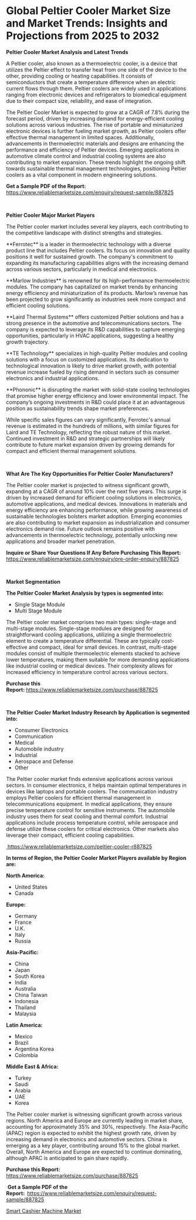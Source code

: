 <p><h1>Global Peltier Cooler Market Size and Market Trends: Insights and Projections from 2025 to 2032</h1></p><p><strong>Peltier Cooler Market Analysis and Latest Trends</strong></p>
<p><p>A Peltier cooler, also known as a thermoelectric cooler, is a device that utilizes the Peltier effect to transfer heat from one side of the device to the other, providing cooling or heating capabilities. It consists of semiconductors that create a temperature difference when an electric current flows through them. Peltier coolers are widely used in applications ranging from electronic devices and refrigerators to biomedical equipment due to their compact size, reliability, and ease of integration.</p><p>The Peltier Cooler Market is expected to grow at a CAGR of 7.8% during the forecast period, driven by increasing demand for energy-efficient cooling solutions across various industries. The rise of portable and miniaturized electronic devices is further fueling market growth, as Peltier coolers offer effective thermal management in limited spaces. Additionally, advancements in thermoelectric materials and designs are enhancing the performance and efficiency of Peltier devices. Emerging applications in automotive climate control and industrial cooling systems are also contributing to market expansion. These trends highlight the ongoing shift towards sustainable thermal management technologies, positioning Peltier coolers as a vital component in modern engineering solutions.</p></p>
<p><strong>Get a Sample PDF of the Report:&nbsp;</strong> <a href="https://www.reliablemarketsize.com/enquiry/request-sample/887825?utm_campaign=2042&utm_medium=2&utm_source=Github&utm_content=ia&utm_term=17022025&utm_id=peltier-cooler">https://www.reliablemarketsize.com/enquiry/request-sample/887825</a></p>
<p>&nbsp;</p>
<p><strong>Peltier Cooler Major Market Players</strong></p>
<p><p>The Peltier cooler market includes several key players, each contributing to the competitive landscape with distinct strengths and strategies. </p><p>**Ferrotec** is a leader in thermoelectric technology with a diverse product line that includes Peltier coolers. Its focus on innovation and quality positions it well for sustained growth. The company's commitment to expanding its manufacturing capabilities aligns with the increasing demand across various sectors, particularly in medical and electronics.</p><p>**Marlow Industries** is renowned for its high-performance thermoelectric modules. The company has capitalized on market trends by enhancing energy efficiency and miniaturization of its products. Marlow’s revenue has been projected to grow significantly as industries seek more compact and efficient cooling solutions.</p><p>**Laird Thermal Systems** offers customized Peltier solutions and has a strong presence in the automotive and telecommunications sectors. The company is expected to leverage its R&D capabilities to capture emerging opportunities, particularly in HVAC applications, suggesting a healthy growth trajectory.</p><p>**TE Technology** specializes in high-quality Peltier modules and cooling solutions with a focus on customized applications. Its dedication to technological innovation is likely to drive market growth, with potential revenue increase fueled by rising demand in sectors such as consumer electronics and industrial applications.</p><p>**Phononic** is disrupting the market with solid-state cooling technologies that promise higher energy efficiency and lower environmental impact. The company’s ongoing investments in R&D could place it at an advantageous position as sustainability trends shape market preferences.</p><p>While specific sales figures can vary significantly, Ferrotec's annual revenue is estimated in the hundreds of millions, with similar figures for Laird and TE Technology, reflecting the robust nature of this market. Continued investment in R&D and strategic partnerships will likely contribute to future market expansion driven by growing demands for compact and efficient thermal management solutions.</p></p>
<p>&nbsp;</p>
<p><strong>What Are The Key Opportunities For Peltier Cooler Manufacturers?</strong></p>
<p><p>The Peltier cooler market is projected to witness significant growth, expanding at a CAGR of around 10% over the next five years. This surge is driven by increased demand for efficient cooling solutions in electronics, automotive applications, and medical devices. Innovations in materials and energy efficiency are enhancing performance, while growing awareness of sustainable technologies bolsters market adoption. Emerging economies are also contributing to market expansion as industrialization and consumer electronics demand rise. Future outlook remains positive with advancements in thermoelectric technology, potentially unlocking new applications and broader market penetration.</p></p>
<p><strong>Inquire or Share Your Questions If Any Before Purchasing This Report:</strong> <a href="https://www.reliablemarketsize.com/enquiry/pre-order-enquiry/887825?utm_campaign=2042&utm_medium=2&utm_source=Github&utm_content=ia&utm_term=17022025&utm_id=peltier-cooler">https://www.reliablemarketsize.com/enquiry/pre-order-enquiry/887825</a></p>
<p>&nbsp;</p>
<p><strong>Market Segmentation</strong></p>
<p><strong>The Peltier Cooler Market Analysis by types is segmented into:</strong></p>
<p><ul><li>Single Stage Module</li><li>Multi Stage Module</li></ul></p>
<p><p>The Peltier cooler market comprises two main types: single-stage and multi-stage modules. Single-stage modules are designed for straightforward cooling applications, utilizing a single thermoelectric element to create a temperature differential. These are typically cost-effective and compact, ideal for small devices. In contrast, multi-stage modules consist of multiple thermoelectric elements stacked to achieve lower temperatures, making them suitable for more demanding applications like industrial cooling or medical devices. Their complexity allows for increased efficiency in temperature control across various sectors.</p></p>
<p><strong>Purchase this Report:&nbsp;</strong><a href="https://www.reliablemarketsize.com/purchase/887825?utm_campaign=2042&utm_medium=2&utm_source=Github&utm_content=ia&utm_term=17022025&utm_id=peltier-cooler">https://www.reliablemarketsize.com/purchase/887825</a></p>
<p>&nbsp;</p>
<p><strong>The Peltier Cooler Market Industry Research by Application is segmented into:</strong></p>
<p><ul><li>Consumer Electronics</li><li>Communication</li><li>Medical</li><li>Automobile industry</li><li>Industrial</li><li>Aerospace and Defense</li><li>Other</li></ul></p>
<p><p>The Peltier cooler market finds extensive applications across various sectors. In consumer electronics, it helps maintain optimal temperatures in devices like laptops and portable coolers. The communication industry employs Peltier coolers for efficient thermal management in telecommunications equipment. In medical applications, they ensure precise temperature control for sensitive instruments. The automobile industry uses them for seat cooling and thermal comfort. Industrial applications include process temperature control, while aerospace and defense utilize these coolers for critical electronics. Other markets also leverage their compact, efficient cooling capabilities.</p></p>
<p><a href="https://www.reliablemarketsize.com/peltier-cooler-r887825?utm_campaign=2042&utm_medium=2&utm_source=Github&utm_content=ia&utm_term=17022025&utm_id=peltier-cooler">&nbsp;https://www.reliablemarketsize.com/peltier-cooler-r887825</a></p>
<p><strong>In terms of Region, the Peltier Cooler Market Players available by Region are:</strong></p>
<p>
    <p> <strong> North America: </strong>
        <ul>
            <li>United States</li>
            <li>Canada</li>
        </ul>
        </p> 
    <p> <strong> Europe: </strong>
        <ul>
            <li>Germany</li>
            <li>France</li>
            <li>U.K.</li>
            <li>Italy</li>
            <li>Russia</li>
        </ul>
        </p> 
    <p> <strong> Asia-Pacific: </strong>
        <ul>
            <li>China</li>
            <li>Japan</li>
            <li>South Korea</li>
            <li>India</li>
            <li>Australia</li>
            <li>China Taiwan</li>
            <li>Indonesia</li>
            <li>Thailand</li>
            <li>Malaysia</li>
        </ul>
        </p> 
    <p> <strong> Latin America: </strong>
        <ul>
            <li>Mexico</li>
            <li>Brazil</li>
            <li>Argentina Korea</li>
            <li>Colombia</li>
        </ul>
        </p> 
    <p> <strong> Middle East & Africa: </strong>
        <ul>
            <li>Turkey</li>
            <li>Saudi</li>
            <li>Arabia</li>
            <li>UAE</li>
            <li>Korea</li>
        </ul>
    </p>
    </p>
<p><p>The Peltier cooler market is witnessing significant growth across various regions. North America and Europe are currently leading in market share, accounting for approximately 35% and 30%, respectively. The Asia-Pacific (APAC) region is expected to exhibit the highest growth rate, driven by increasing demand in electronics and automotive sectors. China is emerging as a key player, contributing around 15% to the global market. Overall, North America and Europe are expected to continue dominating, although APAC is anticipated to gain share rapidly.</p></p>
<p><strong>Purchase this Report: </strong><a href="https://www.reliablemarketsize.com/purchase/887825?utm_campaign=2042&utm_medium=2&utm_source=Github&utm_content=ia&utm_term=17022025&utm_id=peltier-cooler">https://www.reliablemarketsize.com/purchase/887825</a></p>
<p>&nbsp;<strong>Get a Sample PDF of the Report:&nbsp;&nbsp;</strong><a href="https://www.reliablemarketsize.com/enquiry/request-sample/887825?utm_campaign=2042&utm_medium=2&utm_source=Github&utm_content=ia&utm_term=17022025&utm_id=peltier-cooler">https://www.reliablemarketsize.com/enquiry/request-sample/887825</a></p>
<p><strong></strong></p>
<p><p><a href="https://github.com/lindaopodray/Market-Research-Report-List-1/blob/main/smart-cashier-machine-market.md?utm_campaign=2042&utm_medium=2&utm_source=Github&utm_content=ia&utm_term=17022025&utm_id=peltier-cooler">Smart Cashier Machine Market</a></p></p>